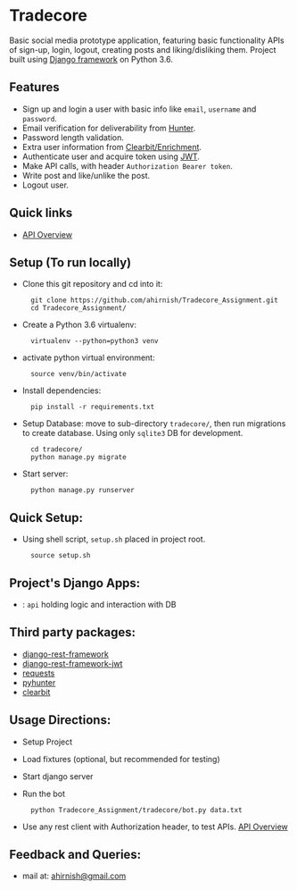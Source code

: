 # Tradecore

Basic social media prototype application, featuring basic functionality APIs of sign-up, login, logout, creating posts and liking/disliking them. Project built using [Django framework](https://github.com/django/django) on Python 3.6.

## Features
- Sign up and login a user with basic info like `email`, `username` and `password`.
- Email verification for deliverability from [Hunter](https://hunter.io/).
- Password length validation.
- Extra user information from [Clearbit/Enrichment](https://clearbit.com/enrichment).
- Authenticate user and acquire token using [JWT](https://jwt.io/).
- Make API calls, with header `Authorization Bearer token`.
- Write post and like/unlike the post.
- Logout user.

## Quick links
- [API Overview](api-overview.md)

## Setup (To run locally)
- Clone this git repository and cd into it:
        
        git clone https://github.com/ahirnish/Tradecore_Assignment.git
        cd Tradecore_Assignment/


- Create a Python 3.6 virtualenv:
        
        virtualenv --python=python3 venv


- activate python virtual environment:
  
        source venv/bin/activate


- Install dependencies:
        
        pip install -r requirements.txt


- Setup Database:
    move to sub-directory `tradecore/`, then run migrations to create database. Using only `sqlite3` DB for development.
    
        cd tradecore/
        python manage.py migrate


- Start server:

        python manage.py runserver


## Quick Setup:
- Using shell script, `setup.sh` placed in project root.

        source setup.sh


## Project's Django Apps:
- : `api` holding logic and interaction with DB


## Third party packages:
- [django-rest-framework](https://github.com/encode/django-rest-framework)
- [django-rest-framework-jwt](https://github.com/GetBlimp/django-rest-framework-jwt)
- [requests](https://github.com/requests/requests)
- [pyhunter](https://github.com/VonStruddle/PyHunter)
- [clearbit](https://github.com/clearbit/clearbit-python)

## Usage Directions:
- Setup Project
- Load fixtures (optional, but recommended for testing)
- Start django server
- Run the bot

        python Tradecore_Assignment/tradecore/bot.py data.txt

- Use any rest client with Authorization header, to test APIs. [API Overview](api-overview.md)


## Feedback and Queries:
- mail at: [ahirnish@gmail.com](mailto:ahirnish@gmail.com)
